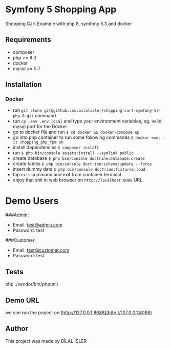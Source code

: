 # Symfony 5 Shopping App

Shopping Cart Example with php 8, symfony 5.3 and docker

## Requirements

- composer
- php >= 8.0
- docker
- mysql >= 5.7


## Installation

### Docker

- run `git clone git@github.com:bilalisler/shopping-cart-symfony-53-php-8.git` command
- run `cp .env .env.local` and type your environment variables, eg. valid mysql port for the Docker
- go to docker file and run `$ cd docker && docker-compose up`
- go into php container to run some following commands `$ docker exec -it shopping_php_fpm sh`
- install dependencies `$ composer install`
- run `$ php bin/console assets:install --symlink public`  
- create database `$ php bin/console doctrine:database:create`
- create tables  `$ php bin/console doctrine:schema:update --force`
- insert dummy data `$ php bin/console doctrine:fixtures:load`
- tap `exit` command and exit from container terminal
- enjoy that shit in web browser on `http://localhost:8088` URL

# Demo Users
 ###Admin;
 * Email: test@admin.com
 * Password: test

 ###Customer;
* Email: test@customer.com
* Password: test

## Tests
php ./vendor/bin/phpunit

## Demo URL ##
we can run the project on [http://127.0.0.1:8088](http://127.0.0.1:8088)

## Author
This project was made by BİLAL İŞLER

